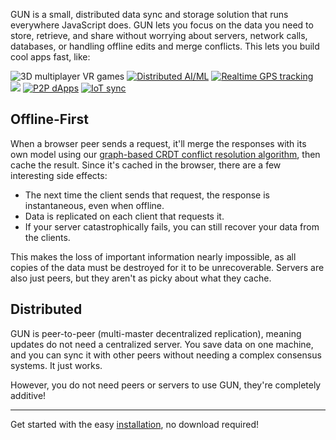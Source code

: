 GUN is a small, distributed data sync and storage solution that runs everywhere JavaScript does. GUN lets you focus on the data you need to store, retrieve, and share without worrying about servers, network calls, databases, or handling offline edits and merge conflicts. This lets you build cool apps fast, like:

![](http://gun.js.org/see/3dvr.gif "3D multiplayer VR games")
[![](http://gun.js.org/see/aiml.gif "Distributed AI/ML")](https://github.com/cstefanache/cstefanache.github.io/blob/master/_posts/2016-08-02-gun-db-artificial-knowledge-sharing.md#gundb)
[![](http://gun.js.org/see/gps.gif "Realtime GPS tracking")](http://gps.gundb.io/)
[![](http://gun.js.org/see/dataviz.gif)](https://github.com/lmangani/gun-scape#gun-scape "Data Viz")
[![](http://gun.js.org/see/p2p.gif "P2P dApps")](https://github.com/amark/gun/wiki/Auth)
[![](http://gun.js.org/see/iot.gif "IoT sync")](https://github.com/Stefdv/gun-ui-lcd#okay-what-about-gundb-)

## Offline-First

When a browser peer sends a request, it'll merge the responses with its own model using our [graph-based CRDT conflict resolution algorithm](https://github.com/amark/gun/wiki/Conflict-Resolution-with-Guns), then cache the result. Since it's cached in the browser, there are a few interesting side effects:

 - The next time the client sends that request, the response is instantaneous, even when offline.
 - Data is replicated on each client that requests it.
 - If your server catastrophically fails, you can still recover your data from the clients.

This makes the loss of important information nearly impossible, as all copies of the data must be destroyed for it to be unrecoverable. Servers are also just peers, but they aren't as picky about what they cache.

## Distributed

GUN is peer-to-peer (multi-master decentralized replication), meaning updates do not need a centralized server. You save data on one machine, and you can sync it with other peers without needing a complex consensus systems. It just works.

However, you do not need peers or servers to use GUN, they're completely additive!

----

Get started with the easy [installation](Installation), no download required!